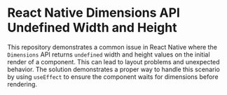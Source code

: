 # React Native Dimensions API Undefined Width and Height

This repository demonstrates a common issue in React Native where the `Dimensions` API returns `undefined` width and height values on the initial render of a component. This can lead to layout problems and unexpected behavior.  The solution demonstrates a proper way to handle this scenario by using `useEffect` to ensure the component waits for dimensions before rendering.
